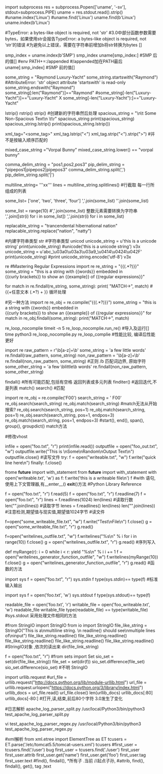import subprocess
res = subprocess.Popen(['uname', '-sv'], stdout=subprocess.PIPE)
uname = res.stdout.read().strip()
#uname.index('Linux')
#uname.find('Linux')
uname.find(b'Linux')
uname.index(b'Linux')

#TypeError: a bytes-like object is required, not 'str'
#3.0中部分函数参数需要bytes，如果使用str会报告TypeError: a bytes-like object is required, not ‘str’的错误
#为避免以上错误，需要在字符串前增加b将str转换为bytes []

smp_index = uname.index(b'SMP')
smp_index
uname[smp_index:]
#SMP 后的值[]
#env PATH+=:/appended
#/appended加在PATH最后
uname[:smp_index]
#SMP 前的值[]


some_string = "Raymond Luxury-Yacht"
some_string.startswith("Raymond")
#AttributeError: 'str' object attribute 'startswith' is read-only
some_string.endswith("Raymond")
some_string[:len("Raymond")]=="Raymond"
#some_string[-len("Luxury-Yacht")]=="Luxury-Yacht" X
some_string[-len("Luxury-Yacht"):]=="Luxury-Yacht"

lstrip() rstrip() strip()
#创建新的字符串然后处理
spacious_string = "\n\t Some Non-Spacious Text\n \t\r"
spacious_string
print(spacious_string)
spacious_string.lstrip()
print(spacious_string.lstrip())


xml_tag="<some_tag>"
xml_tag.lstrip("<")
xml_tag.strip("<").strip(">")
#并不是按输入顺序匹配的

mixed_case_string ="Vorpal Bunny"
mixed_case_string.lower() == "vorpal bunny"

comma_delim_string = "pos1,pos2,pos3"
pip_delim_string = "pipepos1|pipepos2|pipepos3"
comma_delim_string.split(',')
pip_delim_string.split('|')


multiline_string= '''xx'''
lines = multiline_string.splitlines()
#行截取 每一行所组成的列表

some_list= ['one', 'two', 'three', 'four']
','.join(some_list)
''.join(some_list)

some_list = range(10)
#','.join(some_list)  整数元素需要转换为字符串
','.join([str(i) for i in some_list])
','.join(str(i) for i in some_list)

replacable_string = "trancendental hibernational nation"
replacable_string.replace("nation", "natty")

#内建字符串类型 str
#字符串类型 unicod 
unicode_string = u'this is a unicode string'
print(unicode_string)
#unicode('this is a unicode string') v3x
unicode_string = u'abc_\u03a0\u03a3\u03a9_\u0414\u0424\u042F'
print(unicode_string)
#print unicode_string.encode('utf-8') v3x

re
#Mastering Regular Expressions
import re
re_string = "{{(.*?)}}"
some_string = "this is a string with {{words}} embedded in\
{{curly brackets}} to show an {{example}} of {{regular expressions}}"

for match in re.findall(re_string, some_string):
    print( "MATCH->", match)
#{{+任意文本 (.*?) + }} 循环处理

#另一种方法
import re
re_obj = re.compile("{{(.*?)}}")
some_string = "this is a string with {{words}} embedded in\
{{curly brackets}} to show an {{example}} of {{regular expressions}}"
for match in re_obj.findall(some_string):
    print("MATCH->", match)


re_loop_nocomplie
timeit -n 5 re_loop_nocomplie.run_re()
#导入及运行[]
time python3 re_loop_nocomplie.py
re_loop_complie
#性能比较, 编译后性能更好

import re
raw_pattern = r'\b[a-z]+\b'
some_string = 'a few little words'
re.findall(raw_pattern, some_string)
non_raw_pattern = '\b[a-z]+\b'
re.findall(non_raw_pattern, some_string)
#正则 /b 匹配词边界, 原始字符
some_other_string = 'a few \blittle\b words'
re.findall(non_raw_pattern, some_other_string)

findall() #所有可能匹配,包括有空格 返回列表或多元列表
finditer() #返回迭代,不是列表
match() search() #匹配


import re
re_obj = re.compile('F00')
search_string = ' F00'
re_obj.search(search_string)
re_obj.match(search_string)
#match无法从开始搜索?
re_obj.search(search_string, pos=1)
re_obj.match(search_string, pos=1)
re_obj.search(search_string, pos=1, endpos=3)
re_obj.match(search_string, pos=1, endpos=3)
#start(), end(), span(), group(), groupdict() match方法

#修改vhost

infile = open("foo.txt", "r")
print(infile.read())
outputfile = open("foo_out.txt", "w")
outputfile.write("This is \nSome\nRandom\nOutput Text\n")
outputfile.close()
#读写文件
try:
    f = open("writeable.txt", "w")
    f.write("quick line here\n")
finally:
    f.close()


frome __future__ import with_statement
from __future__ import with_statement
with open('writeable.txt', 'w') as f:
    f.write('this is a writeable file\n')
f
#with 语句,使用上下文管理器,有__enter__() __exit__()方法
#Python Library Reference


f = open("foo.txt", "r")
f.read(5)
f = open("foo.txt", "r")
f.readline(7)
f = open("foo.txt", "r")
lines = f.readlines(1024)
len(lines)              #读取行数
len("".join(lines))     #读取字节
lenes = f.readlines()
len(lines)
len("".join(lines))
#注意检测,期望值与现实值,期望值1024字节
#读文件



f=open("some_writeable_file.txt", "w")
f.write("Test\nFile\n")
f.close()
g = open("some_writeable_file.txt", "r")
g.read()


f=open("writelines_outfile.txt", "w")
f.writelines("%s\n" % i for i in range(10))
f.close()
g = open("writelines_outfile.txt", "r")
g.read()
#序列写入


def myRange(r):
    i = 0
    while i < r:
        yield "%s\n" % i
        i += 1
f = open("writelines_generator_function_outfile", "w")
f.writelines(myRange(10))
f.close()
g = open("writelines_generator_function_outfile", "r")
g.read()
#函数的方法


import sys
f = open("foo.txt", "r")
sys.stdin
f
type(sys.stdin)== type(f)
#标准输入输出


import sys
f = open('foo.txt', 'w')
sys.stdout
f
type(sys.stdout)== type(f)



readable_file = open('foo.txt', 'r')
writable_file = open('foo_writeable.txt', 'w')
readable_file
writable_file
type(readable_file) == type(writable_file)
#sys.stdout 采用处理文件相同的方法

#from StringIO import StringIO
from io import StringIO
file_like_string = StringIO("This is a\nmultiline string. \n readline() should see\nmultiple lines of\ninput")
file_like_string.readline()
file_like_string.readline()
file_like_string.readline()
file_like_string.readline()
file_like_string.readline()
#StringIO对象 ,依次的读出来
dir(file_link_string)

f = open("foo.txt", "r")
#from sets import Set
sio_set = set(dir(file_like_string))
file_set = set(dir(f))
sio_set.difference(file_set)
sio_set.difference(sio_set)
#不明 StringIO


import urllib.request
#url_file = urllib.request("http://docs.python.org/lib/module-urllib.html")
url_file = urllib.request.urlopen("https://docs.python.org/3/library/index.html")
urllib_docs = url_file.read()
url_file.close()
len(urllib_docs)
urllib_docs[:80]
urllib_docs[-80:]
#打开,读,结束,前后80个字符 3.0发生了变化

#日志解析
apache_log_parser_split.py
/usr/local/Python3/bin/python3 test_apache_log_parser_split.py


vi test_apache_log_parser_regex.py
/usr/local/Python3/bin/python3   test_apache_log_parser_regex.py


#xml解析
from xml.etree import ElementTree as ET
tcusers = ET.parse('/etc/tomcat5.5/tomcat-users.xml')
tcusers
#first_user = tcusers.find('/user')  bug
first_user = tcusers.find('./user')
first_user
first_user.attrib
first_user.get('name')
first_user.get('foo')
first_user.tag
first_user.text
#find(), findall(), *所有子 .当前 //起点子孙, 
#attrib, find(), findall(), get(), tag ,text
